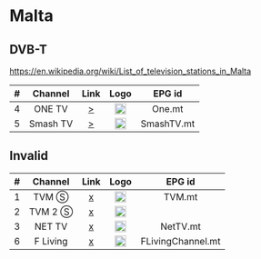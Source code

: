 <h1>Malta</h1>

<h2>DVB-T</h2>

https://en.wikipedia.org/wiki/List_of_television_stations_in_Malta

| #   | Channel        | Link  | Logo | EPG id |
|:---:|:--------------:|:-----:|:----:|:------:|
| 4   | ONE TV         | [>](https://2-fss-2.streamhoster.com/pl_124/201830-1293592-1/playlist.m3u8) | <img height="20" src="https://i.imgur.com/Ym1L7No.png"/> | One.mt |
| 5   | Smash TV       | [>](http://a3.smashmalta.com/hls/smash/smash.m3u8) | <img height="20" src="https://i.imgur.com/ZKF0fG3.png"/> | SmashTV.mt |

<h2>Invalid</h2>

| #   | Channel        | Link  | Logo | EPG id |
|:---:|:--------------:|:-----:|:----:|:------:|
| 1   | TVM Ⓢ          | [x]() | <img height="20" src="https://i.imgur.com/6jaNiUi.png"/> | TVM.mt |
| 2   | TVM 2 Ⓢ        | [x]() | <img height="20" src="https://i.imgur.com/qUZxPez.png"/> |
| 3   | NET TV         | [x]() | <img height="20" src="https://i.imgur.com/DcXBpzx.png"/> | NetTV.mt |
| 6   | F Living       | [x]() | <img height="20" src="https://i.imgur.com/mAbciXA.png"/> | FLivingChannel.mt |
